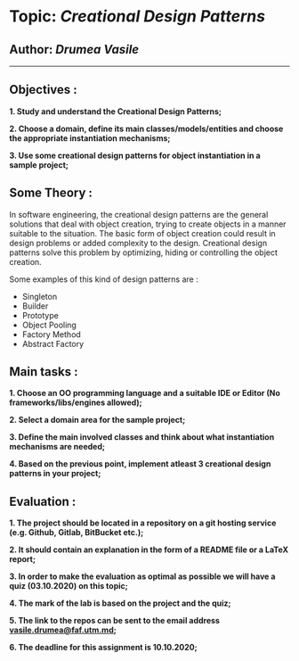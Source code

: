 # Topic: *Creational Design Patterns*
## Author: *Drumea Vasile*
------
## Objectives :
__1. Study and understand the Creational Design Patterns;__

__2. Choose a domain, define its main classes/models/entities and choose the appropriate instantiation mechanisms;__

__3. Use some creational design patterns for object instantiation in a sample project;__

## Some Theory :
In software engineering, the creational design patterns are the general solutions that deal with object creation, trying to create objects in a manner suitable to the situation. The basic form of object creation could result in design problems or added complexity to the design. Creational design patterns solve this problem by optimizing, hiding or controlling the object creation.

Some examples of this kind of design patterns are :

   * Singleton
   * Builder
   * Prototype
   * Object Pooling
   * Factory Method
   * Abstract Factory
   
## Main tasks :
__1. Choose an OO programming language and a suitable IDE or Editor (No frameworks/libs/engines allowed);__

__2. Select a domain area for the sample project;__

__3. Define the main involved classes and think about what instantiation mechanisms are needed;__

__4. Based on the previous point, implement atleast 3 creational design patterns in your project;__

## Evaluation :
__1. The project should be located in a repository on a git hosting service (e.g. Github, Gitlab, BitBucket etc.);__

__2. It should contain an explanation in the form of a README file or a LaTeX report;__

__3. In order to make the evaluation as optimal as possible we will have a quiz (03.10.2020) on this topic;__

__4. The mark of the lab is based on the project and the quiz;__

__5. The link to the repos can be sent to the email address vasile.drumea@faf.utm.md;__

__6. The deadline for this assignment is 10.10.2020;__
